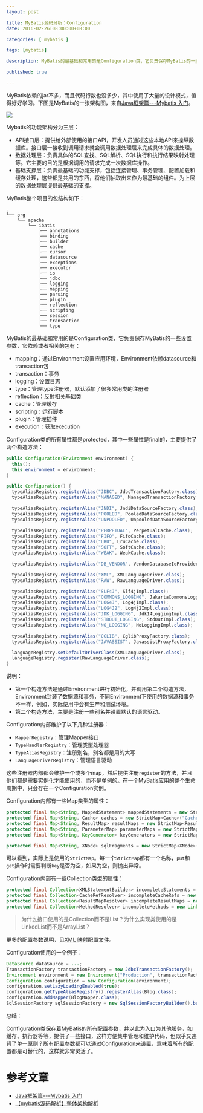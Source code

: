 ```yaml
---
layout: post

title: MyBatis源码分析：Configuration
date: 2016-02-26T08:00:00+08:00

categories: [ mybatis ]

tags: [mybatis]

description: MyBatis的最基础和常用的是Configuration类，它负责保存MyBatis的一些设置参数。

published: true

---
```


MyBatis依赖的jar不多，而且代码行数也没多少，其中使用了大量的设计模式，值得好好学习。下图是MyBatis的一张架构图，来自[Java框架篇---Mybatis 入门](http://www.imooc.com/article/1291)。

![](http://img.mukewang.com/55b1dbbd00016b6407090390.png)

Mybatis的功能架构分为三层：

- API接口层：提供给外部使用的接口API，开发人员通过这些本地API来操纵数据库。接口层一接收到调用请求就会调用数据处理层来完成具体的数据处理。
- 数据处理层：负责具体的SQL查找、SQL解析、SQL执行和执行结果映射处理等。它主要的目的是根据调用的请求完成一次数据库操作。
- 基础支撑层：负责最基础的功能支撑，包括连接管理、事务管理、配置加载和缓存处理，这些都是共用的东西，将他们抽取出来作为最基础的组件。为上层的数据处理层提供最基础的支撑。

MyBatis整个项目的包结构如下：

~~~
.
└── org
    └── apache
        └── ibatis
            ├── annotations
            ├── binding
            ├── builder
            ├── cache
            ├── cursor
            ├── datasource
            ├── exceptions
            ├── executor
            ├── io
            ├── jdbc
            ├── logging
            ├── mapping
            ├── parsing
            ├── plugin
            ├── reflection
            ├── scripting
            ├── session
            ├── transaction
            └── type
~~~

MyBatis的最基础和常用的是Configuration类，它负责保存MyBatis的一些设置参数，它依赖或者相关的包有：

- mapping：通过Environment设置应用环境，Environment依赖datasource和transaction包
- transaction：事务
- logging：设置日志
- type：管理type注册器，默认添加了很多常用类的注册器
- reflection：反射相关基础类
- cache：管理缓存
- scripting：运行脚本
- plugin：管理插件
- execution：获取execution

Configuration类的所有属性都是protected，其中一些属性是final的，主要提供了两个构造方法：

~~~java
public Configuration(Environment environment) {
  this();
  this.environment = environment;
}

public Configuration() {
  typeAliasRegistry.registerAlias("JDBC", JdbcTransactionFactory.class);
  typeAliasRegistry.registerAlias("MANAGED", ManagedTransactionFactory.class);

  typeAliasRegistry.registerAlias("JNDI", JndiDataSourceFactory.class);
  typeAliasRegistry.registerAlias("POOLED", PooledDataSourceFactory.class);
  typeAliasRegistry.registerAlias("UNPOOLED", UnpooledDataSourceFactory.class);

  typeAliasRegistry.registerAlias("PERPETUAL", PerpetualCache.class);
  typeAliasRegistry.registerAlias("FIFO", FifoCache.class);
  typeAliasRegistry.registerAlias("LRU", LruCache.class);
  typeAliasRegistry.registerAlias("SOFT", SoftCache.class);
  typeAliasRegistry.registerAlias("WEAK", WeakCache.class);

  typeAliasRegistry.registerAlias("DB_VENDOR", VendorDatabaseIdProvider.class);

  typeAliasRegistry.registerAlias("XML", XMLLanguageDriver.class);
  typeAliasRegistry.registerAlias("RAW", RawLanguageDriver.class);

  typeAliasRegistry.registerAlias("SLF4J", Slf4jImpl.class);
  typeAliasRegistry.registerAlias("COMMONS_LOGGING", JakartaCommonsLoggingImpl.class);
  typeAliasRegistry.registerAlias("LOG4J", Log4jImpl.class);
  typeAliasRegistry.registerAlias("LOG4J2", Log4j2Impl.class);
  typeAliasRegistry.registerAlias("JDK_LOGGING", Jdk14LoggingImpl.class);
  typeAliasRegistry.registerAlias("STDOUT_LOGGING", StdOutImpl.class);
  typeAliasRegistry.registerAlias("NO_LOGGING", NoLoggingImpl.class);

  typeAliasRegistry.registerAlias("CGLIB", CglibProxyFactory.class);
  typeAliasRegistry.registerAlias("JAVASSIST", JavassistProxyFactory.class);

  languageRegistry.setDefaultDriverClass(XMLLanguageDriver.class);
  languageRegistry.register(RawLanguageDriver.class);
}
~~~

说明：

- 第一个构造方法是通过Environment进行初始化，并调用第二个构造方法，Environment封装了数据源和事务，不同Environment下使用的数据源和事务不一样，例如，实际使用中会有生产和测试环境。
- 第二个构造方法，主要是注册一些别名并设置默认的语言驱动。

Configuration内部维护了以下几种注册器：

- `MapperRegistry`：管理Mapper接口
- `TypeHandlerRegistry`：管理类型处理器
- `TypeAliasRegistry`：注册别名，别名都是用的大写
- `LanguageDriverRegistry`：管理语言驱动

这些注册器内部都会维护一个或多个map，然后提供注册`register`的方法，并且他们都是需要实例化才能使用的，而不是单例的。在一个MyBatis应用的整个生命周期中，只会存在一个Configuration实例。

Configuration内部有一些Map类型的属性：

~~~java
protected final Map<String, MappedStatement> mappedStatements = new StrictMap<MappedStatement>("Mapped Statements collection");
protected final Map<String, Cache> caches = new StrictMap<Cache>("Caches collection");
protected final Map<String, ResultMap> resultMaps = new StrictMap<ResultMap>("Result Maps collection");
protected final Map<String, ParameterMap> parameterMaps = new StrictMap<ParameterMap>("Parameter Maps collection");
protected final Map<String, KeyGenerator> keyGenerators = new StrictMap<KeyGenerator>("Key Generators collection");

protected final Map<String, XNode> sqlFragments = new StrictMap<XNode>("XML fragments parsed from previous mappers");
~~~

可以看到，实际上是使用的`StrictMap`。每一个`StrictMap`都有一个名称，`put`和`get`操作时需要判断`key`是否为空，如果为空，则抛出异常。

Configuration内部有一些Collection类型的属性：

~~~java
protected final Collection<XMLStatementBuilder> incompleteStatements = new LinkedList<XMLStatementBuilder>();
protected final Collection<CacheRefResolver> incompleteCacheRefs = new LinkedList<CacheRefResolver>();
protected final Collection<ResultMapResolver> incompleteResultMaps = new LinkedList<ResultMapResolver>();
protected final Collection<MethodResolver> incompleteMethods = new LinkedList<MethodResolver>();
~~~

>为什么接口使用的是Collection而不是List？为什么实现类使用的是LinkedList而不是ArrayList？

更多的配置参数说明，见[XML 映射配置文件](http://www.mybatis.org/mybatis-3/zh/configuration.html)。

Configuration使用的一个例子：

~~~java
DataSource dataSource = ...;
TransactionFactory transactionFactory = new JdbcTransactionFactory();
Environment environment = new Environment("Production", transactionFactory, dataSource);
Configuration configuration = new Configuration(environment);
configuration.setLazyLoadingEnabled(true);
configuration.getTypeAliasRegistry().registerAlias(Blog.class);
configuration.addMapper(BlogMapper.class);
SqlSessionFactory sqlSessionFactory = new SqlSessionFactoryBuilder().build(configuration);
~~~

总结：

Configuration类保存着MyBatis的所有配置参数，并以此为入口为其他服务，如缓存、执行器等等，提供了一些接口，这样方便集中管理和维护代码，但似乎又违背了单一原则？所有配置参数都可以通过Configuration来设置，意味着所有的配置都是可替代的，这样就非常灵活了。


# 参考文章

- [Java框架篇---Mybatis 入门](http://www.imooc.com/article/1291)
- [【mybatis源码解析】整体架构解析](http://sukerz.scse.cn/index.php/2016/02/01/mybatis-framework/)

